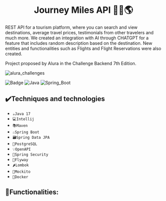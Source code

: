 <h1 align="center"> Journey Miles API 🛫🧳🌎 </h1>

REST API for a tourism platform, where you can search and view destinations, average travel prices, testimonials from other travelers and much more.
We created an integration with AI through CHATGPT for a feature that includes random description based on the destination. New entities and functionalities such as Flights and Flight Reservations were also created.

Project proposed by Alura in the Challenge Backend 7th Edition.

![alura_challenges](https://user-images.githubusercontent.com/83513696/235794427-a9e2c870-d132-41a4-9dd1-8122a6cf1c71.jpg)

![Badge](http://img.shields.io/static/v1?label=STATUS&message=EM%20DESENVOLVIMENTO&color=GREEN&style=for-the-badge)
![Java](https://camo.githubusercontent.com/80db829f48ed5c5c3d48d6a3d864ff175b0e6cc6c5a12fcceaf5e14396f2bd6c/68747470733a2f2f696d672e736869656c64732e696f2f7374617469632f76313f6c6162656c3d4a617661266d6573736167653d313726636f6c6f723d6f72616e6765267374796c653d666f722d7468652d6261646765266c6f676f3d6a617661)
![Spring_Boot](https://camo.githubusercontent.com/7abded8183b03ca2f54811488d9dbebaf3eb32c802535cee725fd073df18447a/68747470733a2f2f696d672e736869656c64732e696f2f7374617469632f76313f6c6162656c3d537072696e67626f6f74266d6573736167653d76332e312e3126636f6c6f723d627269676874677265656e267374796c653d666f722d7468652d6261646765266c6f676f3d737072696e67626f6f74)
## ✔️Techniques and technologies
- `☕Java 17`
- `💻Intellij`
- `📚Maven`
- `♨️Spring Boot`
- `🗃️Spring Data JPA`
- `🐘PostgreSQL`
- `💡OpenAPI`
- `🔐Spring Security`
- `🪽Flyway`
- `🌶️Lombok`
- `🧋Mockito`
- `🐋Docker`

## 🚀Functionalities:

